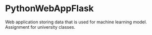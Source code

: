 # PythonWebAppFlask
Web application storing data that is used for machine learning model. Assignment for university classes.
